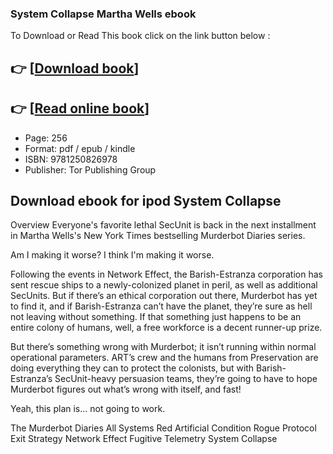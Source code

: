 ### System Collapse Martha Wells ebook

To Download or Read This book click on the link button below :

## 👉  [**[Download book](http://filesbooks.info/download.php?group=book&from=github.com&id=690672&lnk=1081 "Download book")**]

## 👉  [**[Read online book](http://filesbooks.info/download.php?group=book&from=github.com&id=690672&lnk=1081 "Read online book")**]


* Page: 256
* Format: pdf / epub / kindle
* ISBN: 9781250826978
* Publisher: Tor Publishing Group



## Download ebook for ipod System Collapse


Overview
Everyone&#039;s favorite lethal SecUnit is back in the next installment in Martha Wells&#039;s New York Times bestselling Murderbot Diaries series.
 
 Am I making it worse? I think I&#039;m making it worse.
 
 Following the events in Network Effect, the Barish-Estranza corporation has sent rescue ships to a newly-colonized planet in peril, as well as additional SecUnits. But if there’s an ethical corporation out there, Murderbot has yet to find it, and if Barish-Estranza can’t have the planet, they’re sure as hell not leaving without something. If that something just happens to be an entire colony of humans, well, a free workforce is a decent runner-up prize.
 
 But there’s something wrong with Murderbot; it isn’t running within normal operational parameters. ART’s crew and the humans from Preservation are doing everything they can to protect the colonists, but with Barish-Estranza’s SecUnit-heavy persuasion teams, they’re going to have to hope Murderbot figures out what’s wrong with itself, and fast!
 
 Yeah, this plan is... not going to work.
 
The Murderbot Diaries
 All Systems Red
 Artificial Condition
 Rogue Protocol
 Exit Strategy
 Network Effect
 Fugitive Telemetry
 System Collapse



